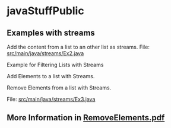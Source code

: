 # javaStuffPublic
## Examples with streams


Add the content from a list to an other list as streams.
File: [src/main/java/streams/Ex2.java](./src/main/java/streams/Ex3.java)

Example for Filtering Lists with Streams 

Add Elements to a list with Streams.

Remove Elements from a list with Streams.

File: [src/main/java/streams/Ex3.java](./src/main/java/streams/Ex3.java)

## More Information in [RemoveElements.pdf](./RemoveElements.pdf)

